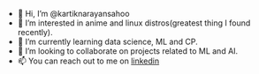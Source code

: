 - 👋 Hi, I’m @kartiknarayansahoo
- 👀 I’m interested in anime and linux distros(greatest thing I found recently).
- 🌱 I’m currently learning data science, ML and CP.
- 💞️ I’m looking to collaborate on projects related to ML and AI.
- 📫 You can reach out to me on <a href="https://www.linkedin.com/in/kartiknarayansahoo/" target="_blank">linkedin</a>

<!---
kartiknarayansahoo/kartiknarayansahoo is a ✨ special ✨ repository because its `README.md` (this file) appears on your GitHub profile.
You can click the Preview link to take a look at your changes.
--->
